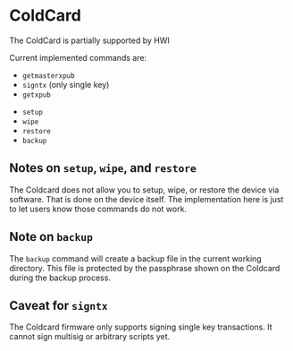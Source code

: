 # ColdCard

The ColdCard is partially supported by HWI

Current implemented commands are:

* `getmasterxpub`
* `signtx` (only single key)
* `getxpub`
- `setup`
- `wipe`
- `restore`
- `backup`

## Notes on `setup`, `wipe`, and `restore`

The Coldcard does not allow you to setup, wipe, or restore the device via software. That is done on the device itself. The implementation here is just to let users know those commands do not work.

## Note on `backup`

The `backup` command will create a backup file in the current working directory. This file is protected by the passphrase shown on the Coldcard during the backup process.

## Caveat for `signtx`

The Coldcard firmware only supports signing single key transactions. It cannot sign multisig or arbitrary scripts yet.
